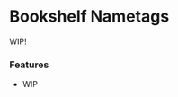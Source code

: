 # Bookshelf Nametags<!--$headerTitle--><!--$pmc:delete-->

WIP! <!--$pmc:headerSize-->

### Features
- WIP
